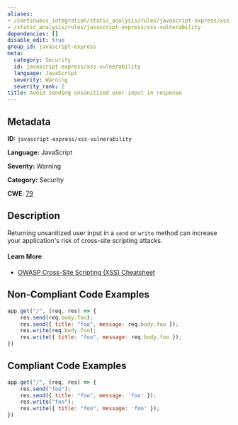 ```yaml
---
aliases:
- /continuous_integration/static_analysis/rules/javascript-express/xss-vulnerability
- /static_analysis/rules/javascript-express/xss-vulnerability
dependencies: []
disable_edit: true
group_id: javascript-express
meta:
  category: Security
  id: javascript-express/xss-vulnerability
  language: JavaScript
  severity: Warning
  severity_rank: 2
title: Avoid sending unsanitized user input in response
---
```

<!--  SOURCED FROM https://github.com/DataDog/datadog-static-analyzer-rule-docs -->


## Metadata
**ID:** `javascript-express/xss-vulnerability`

**Language:** JavaScript

**Severity:** Warning

**Category:** Security

**CWE**: [79](https://cwe.mitre.org/data/definitions/79.html)

## Description
Returning unsanitized user input in a `send` or `write` method can increase your application's risk of cross-site scripting attacks.

#### Learn More
- [OWASP Cross-Site Scripting (XSS) Cheatsheet](https://cheatsheetseries.owasp.org/cheatsheets/Cross_Site_Scripting_Prevention_Cheat_Sheet.html)

## Non-Compliant Code Examples
```javascript
app.get("/", (req, res) => {
    res.send(req.body.foo);
    res.send({ title: "foo", message: req.body.foo });
    res.write(req.body.foo);
    res.write({ title: "foo", message: req.body.foo });
})
```

## Compliant Code Examples
```javascript
app.get("/", (req, res) => {
    res.send("foo");
    res.send({ title: "foo", message: 'foo' });
    res.write("foo");
    res.write({ title: "foo", message: 'foo' });
})
```
